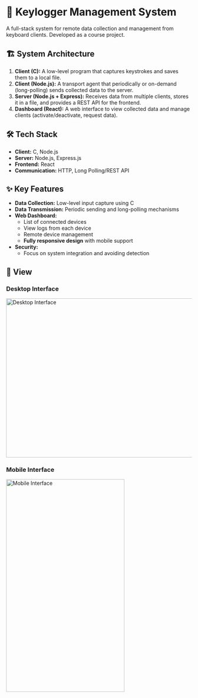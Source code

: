 # 🔐 Keylogger Management System

A full-stack system for remote data collection and management from keyboard clients. Developed as a course project.

## 🏗 System Architecture

1.  **Client (C):** A low-level program that captures keystrokes and saves them to a local file.
2.  **Client (Node.js):** A transport agent that periodically or on-demand (long-polling) sends collected data to the server.
3.  **Server (Node.js + Express):** Receives data from multiple clients, stores it in a file, and provides a REST API for the frontend.
4.  **Dashboard (React):** A web interface to view collected data and manage clients (activate/deactivate, request data).

## 🛠 Tech Stack

*   **Client:** C, Node.js
*   **Server:** Node.js, Express.js
*   **Frontend:** React
*   **Communication:** HTTP, Long Polling/REST API

## ✨ Key Features

*   **Data Collection:** Low-level input capture using C
*   **Data Transmission:** Periodic sending and long-polling mechanisms
*   **Web Dashboard:**
    *   List of connected devices
    *   View logs from each device
    *   Remote device management
    *   **Fully responsive design** with mobile support
*   **Security:**
    *   Focus on system integration and avoiding detection

## 📱 View

### Desktop Interface
<img width="866" height="431" alt="Desktop Interface" src="https://github.com/user-attachments/assets/3ba2cfc0-4bd9-4694-aa5f-ccae5ead1dbc" />

### Mobile Interface  
<img width="321" height="576" alt="Mobile Interface" src="https://github.com/user-attachments/assets/bdd0c778-cf3a-4841-9b53-b28b6438bf48" />



